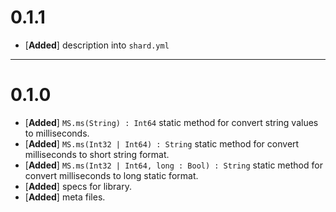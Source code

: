 # 0.1.1

- [**Added**] description into `shard.yml`


--------------------------------------------------------------------------------

# 0.1.0

- [**Added**] `MS.ms(String) : Int64` static method for convert string values
              to milliseconds.
- [**Added**] `MS.ms(Int32 | Int64) : String` static method for convert
              milliseconds to short string format.
- [**Added**] `MS.ms(Int32 | Int64, long : Bool) : String` static method for
              convert milliseconds to long static format.
- [**Added**] specs for library.
- [**Added**] meta files.
